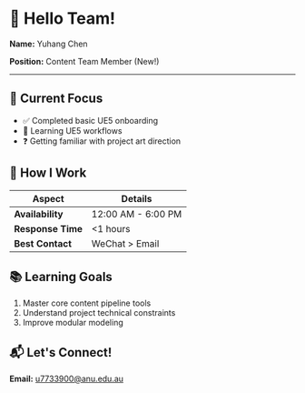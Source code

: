 # 👋 Hello Team!

**Name:** Yuhang Chen 

**Position:** Content Team Member (New!)  

---

## 🎯 Current Focus  
- ✅ Completed basic UE5 onboarding  
- 📖 Learning UE5 workflows  
- ❓ Getting familiar with project art direction  

## 🤝 How I Work  
| **Aspect**       | **Details**                     |
|-------------------|---------------------------------|
| **Availability**  | 12:00 AM - 6:00 PM |
| **Response Time** | <1 hours |
| **Best Contact**  | WeChat > Email |

## 📚 Learning Goals  
1. Master core content pipeline tools  
2. Understand project technical constraints  
3. Improve modular modeling  

## 📬 Let's Connect!
**Email:** u7733900@anu.edu.au
